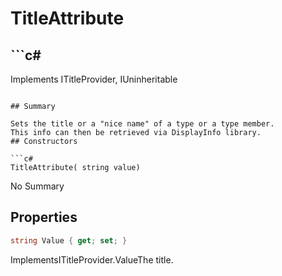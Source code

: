 # TitleAttribute

## ```c#
Implements ITitleProvider, IUninheritable
```

## Summary

Sets the title or a "nice name" of a type or a type member.
This info can then be retrieved via DisplayInfo library.
## Constructors

```c#
TitleAttribute( string value) 
```
No Summary
## Properties

```c#
string Value { get; set; } 
```
ImplementsITitleProvider.ValueThe title.
